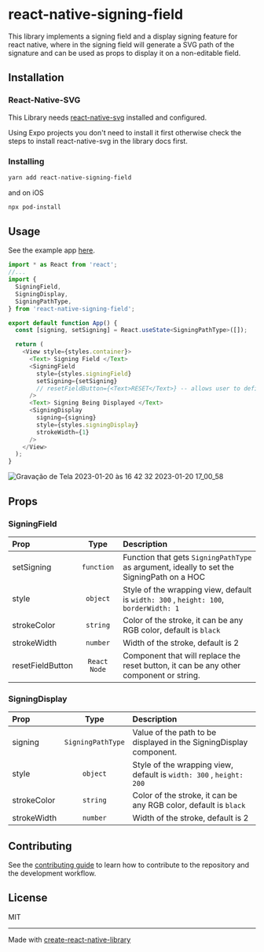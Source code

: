 # react-native-signing-field

This library implements a signing field and a display signing feature for react native, where in the signing field will generate a SVG path of the signature and can be used as props to display it on a non-editable field.

## Installation

### React-Native-SVG

This Library needs [react-native-svg](https://github.com/software-mansion/react-native-svg) installed and configured.

Using Expo projects you don't need to install it first otherwise check the steps to install react-native-svg in the library docs first.

### Installing

```sh
yarn add react-native-signing-field
```

and on iOS

```sh
npx pod-install
```

## Usage

See the example app [here](https://github.com/BenHurMartins/react-native-signing-field/blob/main/example/src/App.tsx).

```ts
import * as React from 'react';
//...
import {
  SigningField,
  SigningDisplay,
  SigningPathType,
} from 'react-native-signing-field';

export default function App() {
  const [signing, setSigning] = React.useState<SigningPathType>([]);

  return (
    <View style={styles.container}>
      <Text> Signing Field </Text>
      <SigningField
        style={styles.signingField}
        setSigning={setSigning}
        // resetFieldButton={<Text>RESET</Text>} -- allows user to define the reset button
      />
      <Text> Signing Being Displayed </Text>
      <SigningDisplay
        signing={signing}
        style={styles.signingDisplay}
        strokeWidth={1}
      />
    </View>
  );
}
```

![Gravação de Tela 2023-01-20 às 16 42 32 2023-01-20 17_00_58](https://user-images.githubusercontent.com/22153156/213794825-887ada8c-efc8-4e07-ba65-cbed605844d1.gif)

## Props

### SigningField

| Prop             |     Type     | Description                                                                               |
| :--------------- | :----------: | :---------------------------------------------------------------------------------------- |
| setSigning       |  `function`  | Function that gets `SigningPathType` as argument, ideally to set the SigningPath on a HOC |
| style            |   `object`   | Style of the wrapping view, default is `width: 300` , `height: 100`, `borderWidth: 1`     |
| strokeColor      |   `string`   | Color of the stroke, it can be any RGB color, default is `black`                          |
| strokeWidth      |   `number`   | Width of the stroke, default is 2                                                         |
| resetFieldButton | `React Node` | Component that will replace the reset button, it can be any other component or string.    |

### SigningDisplay

| Prop        |       Type        | Description                                                         |
| :---------- | :---------------: | :------------------------------------------------------------------ |
| signing     | `SigningPathType` | Value of the path to be displayed in the SigningDisplay component.  |
| style       |     `object`      | Style of the wrapping view, default is `width: 300` , `height: 200` |
| strokeColor |     `string`      | Color of the stroke, it can be any RGB color, default is `black`    |
| strokeWidth |     `number`      | Width of the stroke, default is 2                                   |

## Contributing

See the [contributing guide](CONTRIBUTING.md) to learn how to contribute to the repository and the development workflow.

## License

MIT

---

Made with [create-react-native-library](https://github.com/callstack/react-native-builder-bob)
